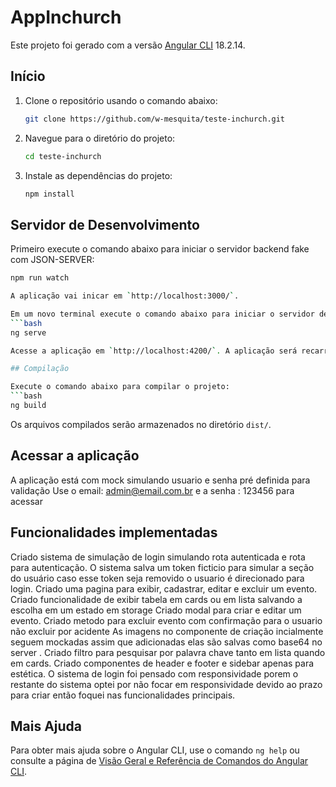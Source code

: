 
# AppInchurch

Este projeto foi gerado com a versão [Angular CLI](https://github.com/angular/angular-cli) 18.2.14.

## Início

1. Clone o repositório usando o comando abaixo:
   ```bash
   git clone https://github.com/w-mesquita/teste-inchurch.git

2. Navegue para o diretório do projeto:
   ```bash
   cd teste-inchurch

3. Instale as dependências do projeto:
   ```bash
   npm install

## Servidor de Desenvolvimento

Primeiro execute o comando abaixo para iniciar o servidor backend fake com JSON-SERVER:
```bash
npm run watch

A aplicação vai inicar em `http://localhost:3000/`. 

Em um novo terminal execute o comando abaixo para iniciar o servidor de desenvolvimento FrontEnd:
```bash
ng serve

Acesse a aplicação em `http://localhost:4200/`. A aplicação será recarregada automaticamente sempre que você alterar os arquivos de origem.

## Compilação

Execute o comando abaixo para compilar o projeto:
```bash
ng build
```

Os arquivos compilados serão armazenados no diretório `dist/`.

## Acessar a aplicação

A aplicação está com mock simulando usuario e senha pré definida para validação
Use o email: admin@email.com.br e a senha : 123456 para acessar

## Funcionalidades implementadas

Criado sistema de simulação de login simulando rota autenticada e rota para autenticação.
O sistema salva um token ficticio para simular a seção do usuário caso esse token seja removido o usuario é direcionado para login.
Criado uma pagina para exibir, cadastrar, editar e excluir um evento.
Criado funcionalidade de exibir tabela em cards ou em lista salvando a escolha em um estado em storage
Criado modal para criar e editar um evento.
Criado metodo para excluir evento com confirmação para o usuario não excluir por acidente
As imagens no componente de criação incialmente seguem mockadas assim que adicionadas elas são salvas como base64 no server
.
Criado filtro para pesquisar por palavra chave tanto em lista quando em cards.
Criado componentes de header e footer e sidebar apenas para estética.
O sistema de login foi pensado com responsividade porem o restante do sistema optei por não focar em responsividade devido ao prazo para criar então foquei nas funcionalidades principais.


## Mais Ajuda

Para obter mais ajuda sobre o Angular CLI, use o comando `ng help` ou consulte a página de [Visão Geral e Referência de Comandos do Angular CLI](https://angular.dev/tools/cli).
